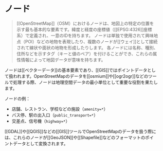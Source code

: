 # ノード

> [[OpenStreetMap]]（OSM）におけるノードは、地図上の特定の位置を示す最も基本的な要素です。緯度と経度の座標値（[[EPSG:4326]]座標系）で定義され、一意のIDを持ちます。
> ノードは単独で使用されて興味地点（POI）などの地物を表現したり、複数のノードが[[ウェイ]]として接続されて線状や面状の地物を形成したりします。
> 各ノードには名称、種別、住所などを示すタグ（キーと値のペア）を付けることができ、これらの属性情報によって地図データが意味を持ちます。

ノードは[[ベクターデータ]]の基本要素であり、[[GIS]]ではポイントデータとして扱われます。OpenStreetMapのデータを[[osmium]]や[[ogr2ogr]]などのツールで処理する際、ノードは地理空間データの最小単位として重要な役割を果たします。

ノードの例：
- 店舗、レストラン、学校などの施設（`amenity=*`）
- バス停、駅の出入口（`public_transport=*`）
- 交差点、信号機（`highway=*`）

[[GDAL]]や[[QGIS]]などの[[GIS]]ツールでOpenStreetMapのデータを扱う際には、これらのノードが[[GeoJSON]]や[[Shapefile]]などのフォーマットのポイントデータとして変換されます。
